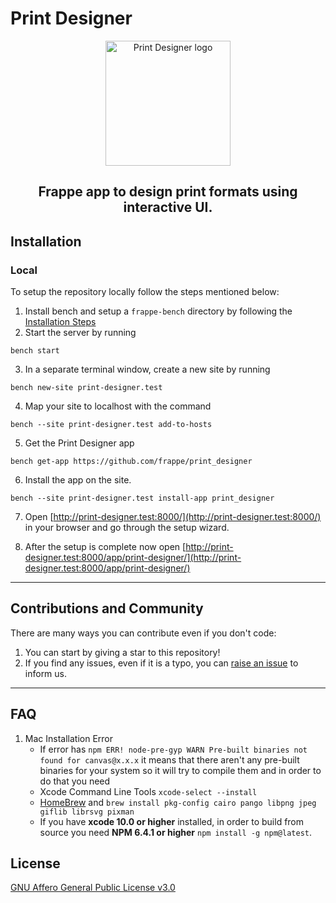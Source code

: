 # Print Designer
<div align="center" markdown="1">
<img src="https://user-images.githubusercontent.com/39730881/234943112-28e1bfa8-8c41-4176-9cbe-3c3e10b1e347.svg" alt="Print Designer logo" height="200"/>
</div>

<div align="center" markdown="1">

## Frappe app to design print formats using interactive UI.

</div>

## Installation
### Local

To setup the repository locally follow the steps mentioned below:

1. Install bench and setup a `frappe-bench` directory by following the [Installation Steps](https://frappeframework.com/docs/user/en/installation)
2. Start the server by running 
```
bench start
```
3. In a separate terminal window, create a new site by running 
```
bench new-site print-designer.test
```
4. Map your site to localhost with the command 
```
bench --site print-designer.test add-to-hosts
```
5. Get the Print Designer app
```
bench get-app https://github.com/frappe/print_designer
```
6. Install the app on the site. 
```
bench --site print-designer.test install-app print_designer
```
7.  Open [http://print-designer.test:8000/](http://print-designer.test:8000/) in your browser and go through the setup wizard. 

8.  After the setup is complete now open [http://print-designer.test:8000/app/print-designer/](http://print-designer.test:8000/app/print-designer/)
---
## Contributions and Community

There are many ways you can contribute even if you don't code:

1. You can start by giving a star to this repository!
1. If you find any issues, even if it is a typo, you can [raise an issue](https://github.com/frappe/print_designer/issues/new) to inform us.

---

## FAQ
1. Mac Installation Error
    - If error has `npm ERR! node-pre-gyp WARN Pre-built binaries not found for canvas@x.x.x` it means that there aren't any pre-built binaries for your system so it will try to compile them and in order to do that you need 
    - Xcode Command Line Tools `xcode-select --install`
    - [HomeBrew](https://brew.sh/) and `brew install pkg-config cairo pango libpng jpeg giflib librsvg pixman`
    - If you have **xcode 10.0 or higher** installed, in order to build from source you need **NPM 6.4.1 or higher** `npm install -g npm@latest`.

## License

[GNU Affero General Public License v3.0](license.txt)